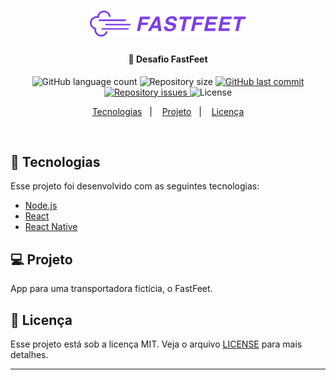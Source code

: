 <h1 align="center">
    <img alt="FastFeet" title="#delicinha" src=".github/fastfeet.png" width="250px" />
</h1>

<h4 align="center">
  🚀 Desafio FastFeet
</h4>
<p align="center">
  <img alt="GitHub language count" src="https://img.shields.io/github/languages/count/WallysonGalvao/rocketseat-desafio-fastfeet">

  <img alt="Repository size" src="https://img.shields.io/github/repo-size/WallysonGalvao/rocketseat-desafio-fastfeet">
  
  <a href="https://github.com/WallysonGalvao/rocketseat-desafio-fastfeet/commits/master">
    <img alt="GitHub last commit" src="https://img.shields.io/github/last-commit/WallysonGalvao/rocketseat-desafio-fastfeet">
  </a>

  <a href="https://github.com/WallysonGalvao/rocketseat-desafio-fastfeet/issues">
    <img alt="Repository issues" src="https://img.shields.io/github/issues/WallysonGalvao/rocketseat-desafio-fastfeet">
  </a>

  <img alt="License" src="https://img.shields.io/badge/license-MIT-brightgreen">
</p>

<p align="center">
  <a href="#rocket-tecnologias">Tecnologias</a>&nbsp;&nbsp;&nbsp;|&nbsp;&nbsp;&nbsp;
  <a href="#-projeto">Projeto</a>&nbsp;&nbsp;&nbsp;|&nbsp;&nbsp;&nbsp;
  <a href="#memo-licença">Licença</a>
</p>

<br>

## :rocket: Tecnologias

Esse projeto foi desenvolvido com as seguintes tecnologias:

- [Node.js](https://nodejs.org/en/)
- [React](https://reactjs.org)
- [React Native](https://facebook.github.io/react-native/)

## 💻 Projeto

App para uma transportadora fictícia, o FastFeet.

## :memo: Licença

Esse projeto está sob a licença MIT. Veja o arquivo [LICENSE](LICENSE.md) para mais detalhes.

---
